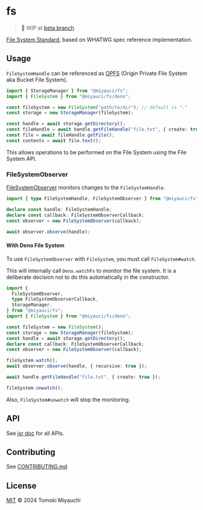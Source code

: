 # fs

> 🚧 WIP at [beta branch](https://github.com/TomokiMiyauci/fs/tree/beta)

[File System Standard](https://whatpr.org/fs/165.html), based on WHATWG spec
reference implementation.

## Usage

`FileSystemHandle` can be referenced as
[OPFS](https://developer.mozilla.org/en-US/docs/Web/API/File_System_API/Origin_private_file_system)
(Origin Private File System aka Bucket File System).

```ts
import { StorageManager } from "@miyauci/fs";
import { FileSystem } from "@miyauci/fs/deno";

const fileSystem = new FileSystem("path/to/dir"); // default is "."
const storage = new StorageManager(fileSystem);

const handle = await storage.getDirectory();
const fileHandle = await handle.getFileHandle("file.txt", { create: true });
const file = await fileHandle.getFile();
const contents = await file.text();
```

This allows operations to be performed on the File System using the File System
API.

### FileSystemObserver

[FileSystemObserver](https://whatpr.org/fs/165.html#api-filesystemobserver)
monitors changes to the `FileSystemHandle`.

```ts
import { type FileSystemHandle, FileSystemObserver } from "@miyauci/fs";

declare const handle: FileSystemHandle;
declare const callback: FileSystemObserverCallback;
const observer = new FileSystemObserver(callback);

await observer.observe(handle);
```

#### With Deno File System

To use `FileSystemObserver` with `FileSystem`, you must call `FileSystem#watch`.

This will internally call `Deno.watchFs` to monitor the file system. It is a
deliberate decision not to do this automatically in the constructor.

```ts
import {
  FileSystemObserver,
  type FileSystemObserverCallback,
  StorageManager,
} from "@miyauci/fs";
import { FileSystem } from "@miyauci/fs/deno";

const fileSystem = new FileSystem();
const storage = new StorageManager(fileSystem);
const handle = await storage.getDirectory();
declare const callback: FileSystemObserverCallback;
const observer = new FileSystemObserver(callback);

fileSystem.watch();
await observer.observe(handle, { recursive: true });

await handle.getFileHandle("file.txt", { create: true });

fileSystem.unwatch();
```

Also, `FileSystem#unwatch` will stop the monitoring.

## API

See [jsr doc](https://jsr.io/@miyauci/fs) for all APIs.

## Contributing

See [CONTRIBUTING.md](CONTRIBUTING.md)

## License

[MIT](LICENSE) © 2024 Tomoki Miyauchi
